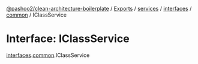 [@pashoo2/clean-architecture-boilerplate](../README.md) / [Exports](../modules.md) / [services](../modules/services.md) / [interfaces](../modules/services.interfaces.md) / [common](../modules/services.interfaces.common.md) / IClassService

# Interface: IClassService

[interfaces](../modules/services.interfaces.md).[common](../modules/services.interfaces.common.md).IClassService

